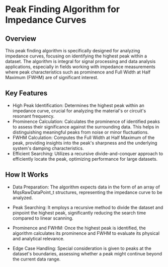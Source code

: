 # Peak Finding Algorithm for Impedance Curves
## Overview
This peak finding algorithm is specifically designed for analyzing impedance curves, focusing on identifying the highest peak within a dataset. The algorithm is integral for signal processing and data analysis applications, especially in fields working with impedance measurements where peak characteristics such as prominence and Full Width at Half Maximum (FWHM) are of significant interest.

## Key Features
- High Peak Identification: Determines the highest peak within an impedance curve, crucial for analyzing the material's or circuit's resonant frequency.
- Prominence Calculation: Calculates the prominence of identified peaks to assess their significance against the surrounding data. This helps in distinguishing meaningful peaks from noise or minor fluctuations.
- FWHM Calculation: Computes the Full Width at Half Maximum of the peak, providing insights into the peak's sharpness and the underlying system's damping characteristics.
- Efficient Searching: Utilizes a recursive divide-and-conquer approach to efficiently locate the peak, optimizing performance for large datasets.

## How It Works
- Data Preparation: The algorithm expects data in the form of an array of MqsRawDataPoint_t structures, representing the impedance curve to be analyzed.

- Peak Searching: It employs a recursive method to divide the dataset and pinpoint the highest peak, significantly reducing the search time compared to linear scanning.

- Prominence and FWHM: Once the highest peak is identified, the algorithm calculates its prominence and FWHM to evaluate its physical and analytical relevance.

- Edge Case Handling: Special consideration is given to peaks at the dataset's boundaries, assessing whether a peak might continue beyond the current data range.
